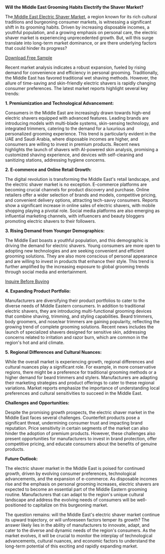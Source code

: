 **Will the Middle East Grooming Habits Electrify the Shaver Market?**

The[ Middle East Electric Shaver Market](https://www.nextmsc.com/report/middle-east-electric-shaver-market), a region known for its rich cultural traditions and burgeoning consumer markets, is witnessing a significant shift in its grooming habits. Driven by increasing disposable incomes, a youthful population, and a growing emphasis on personal care, the electric shaver market is experiencing unprecedented growth. But, will this surge translate into long-term market dominance, or are there underlying factors that could hinder its progress?

[Download Free Sample](https://www.nextmsc.com/middle-east-electric-shaver-market/request-sample)

Recent market analysis indicates a robust expansion, fueled by rising demand for convenience and efficiency in personal grooming. Traditionally, the Middle East has favored traditional wet shaving methods. However, the allure of time-saving and skin-friendly electric shavers is rapidly changing consumer preferences. The latest market reports highlight several key trends:

**1. Premiumization and Technological Advancement:**

Consumers in the Middle East are increasingly drawn towards high-end electric shavers equipped with advanced features. Leading brands are introducing models with multi-blade systems, skin-sensing technology, and integrated trimmers, catering to the demand for a luxurious and personalized grooming experience. This trend is particularly evident in the UAE and Saudi Arabia, where disposable incomes are higher, and consumers are willing to invest in premium products. Recent news highlights the launch of shavers with AI-powered skin analysis, promising a customized shaving experience, and devices with self-cleaning and sanitizing stations, addressing hygiene concerns.

**2. E-commerce and Online Retail Growth:**

The digital revolution is transforming the Middle East's retail landscape, and the electric shaver market is no exception. E-commerce platforms are becoming crucial channels for product discovery and purchase. Online retailers offer a wider selection of brands and models, competitive pricing, and convenient delivery options, attracting tech-savvy consumers. Reports show a significant increase in online sales of electric shavers, with mobile shopping playing a pivotal role. Social media platforms are also emerging as influential marketing channels, with influencers and beauty bloggers promoting electric shavers to their followers.

**3. Rising Demand from Younger Demographics:**

The Middle East boasts a youthful population, and this demographic is driving the demand for electric shavers. Young consumers are more open to adopting new technologies and are seeking convenient and efficient grooming solutions. They are also more conscious of personal appearance and are willing to invest in products that enhance their style. This trend is further amplified by the increasing exposure to global grooming trends through social media and entertainment.

[Inquire Before Buying](https://www.nextmsc.com/middle-east-electric-shaver-market/inquire-before-buying)

**4. Expanding Product Portfolio:**

Manufacturers are diversifying their product portfolios to cater to the diverse needs of Middle Eastern consumers. In addition to traditional electric shavers, they are introducing multi-functional grooming devices that combine shaving, trimming, and styling capabilities. Beard trimmers, body groomers, and nose/ear trimmers are gaining popularity, reflecting the growing trend of complete grooming solutions. Recent news includes the launch of specialized shavers designed for sensitive skin, addressing concerns related to irritation and razor burn, which are common in the region's hot and arid climate.

**5. Regional Differences and Cultural Nuances:**

While the overall market is experiencing growth, regional differences and cultural nuances play a significant role. For example, in more conservative regions, there might be a preference for traditional grooming methods or a higher demand for beard trimmers and stylers. Manufacturers are adapting their marketing strategies and product offerings to cater to these regional variations. Market reports emphasize the importance of understanding local preferences and cultural sensitivities to succeed in the Middle East.

**Challenges and Opportunities:**

Despite the promising growth prospects, the electric shaver market in the Middle East faces several challenges. Counterfeit products pose a significant threat, undermining consumer trust and impacting brand reputation. Price sensitivity in certain segments of the market can also hinder the adoption of premium products. However, these challenges also present opportunities for manufacturers to invest in brand protection, offer competitive pricing, and educate consumers about the benefits of genuine products.

**Future Outlook:**

The electric shaver market in the Middle East is poised for continued growth, driven by evolving consumer preferences, technological advancements, and the expansion of e-commerce. As disposable incomes rise and the emphasis on personal grooming increases, electric shavers are expected to become an essential part of the Middle Eastern grooming routine. Manufacturers that can adapt to the region's unique cultural landscape and address the evolving needs of consumers will be well-positioned to capitalize on this burgeoning market.

The question remains: will the Middle East's electric shaver market continue its upward trajectory, or will unforeseen factors temper its growth? The answer likely lies in the ability of manufacturers to innovate, adapt, and cater to the diverse and dynamic needs of the region's consumers. As the market evolves, it will be crucial to monitor the interplay of technological advancements, cultural nuances, and economic factors to understand the long-term potential of this exciting and rapidly expanding market.
